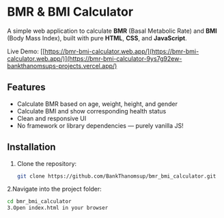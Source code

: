 # BMR & BMI Calculator

A simple web application to calculate **BMR** (Basal Metabolic Rate) and **BMI** (Body Mass Index), built with pure **HTML**, **CSS**, and **JavaScript**.

Live Demo: [[https://bmr-bmi-calculator.web.app/](https://bmr-bmi-calculator.web.app/)](https://bmr-bmi-calculator-9ys7g92ew-bankthanomsups-projects.vercel.app/)

## Features

- Calculate BMR based on age, weight, height, and gender
- Calculate BMI and show corresponding health status
- Clean and responsive UI
- No framework or library dependencies — purely vanilla JS!

## Installation

1. Clone the repository:

   ```bash
   git clone https://github.com/BankThanomsup/bmr_bmi_calculator.git
2.Navigate into the project folder:
   ```bash
   cd bmr_bmi_calculator
3.Open index.html in your browser

  
